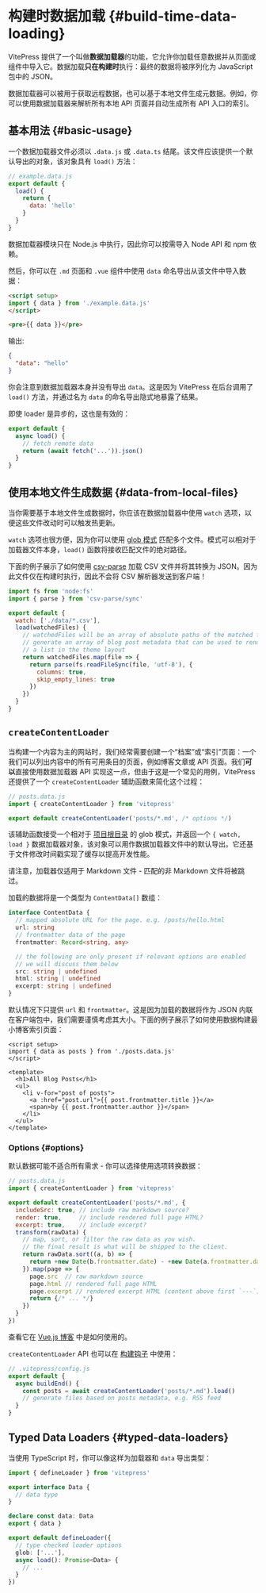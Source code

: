 # 构建时数据加载 {#build-time-data-loading}

VitePress 提供了一个叫做**数据加载器**的功能，它允许你加载任意数据并从页面或组件中导入它。数据加载**只在构建时**执行：最终的数据将被序列化为 JavaScript 包中的 JSON。

数据加载器可以被用于获取远程数据，也可以基于本地文件生成元数据。例如，你可以使用数据加载器来解析所有本地 API 页面并自动生成所有 API 入口的索引。

## 基本用法 {#basic-usage}

一个数据加载器文件必须以 `.data.js` 或 `.data.ts` 结尾。该文件应该提供一个默认导出的对象，该对象具有 `load()` 方法：

```js
// example.data.js
export default {
  load() {
    return {
      data: 'hello'
    }
  }
}
```

数据加载器模块只在 Node.js 中执行，因此你可以按需导入 Node API 和 npm 依赖。

然后，你可以在 `.md` 页面和 `.vue` 组件中使用 `data` 命名导出从该文件中导入数据：

```html
<script setup>
import { data } from './example.data.js'
</script>

<pre>{{ data }}</pre>
```

输出:

```json
{
  "data": "hello"
}
```

你会注意到数据加载器本身并没有导出 `data`。这是因为 VitePress 在后台调用了 `load()` 方法，并通过名为 `data` 的命名导出隐式地暴露了结果。

即使 loader 是异步的，这也是有效的：

```js
export default {
  async load() {
    // fetch remote data
    return (await fetch('...')).json()
  }
}
```

## 使用本地文件生成数据 {#data-from-local-files}

当你需要基于本地文件生成数据时，你应该在数据加载器中使用 `watch` 选项，以便这些文件改动时可以触发热更新。

`watch` 选项也很方便，因为你可以使用 [glob 模式](https://github.com/mrmlnc/fast-glob#pattern-syntax) 匹配多个文件。模式可以相对于加载器文件本身，`load()` 函数将接收匹配文件的绝对路径。

下面的例子展示了如何使用 [csv-parse](https://github.com/adaltas/node-csv/tree/master/packages/csv-parse/) 加载 CSV 文件并将其转换为 JSON。因为此文件仅在构建时执行，因此不会将 CSV 解析器发送到客户端！

```js
import fs from 'node:fs'
import { parse } from 'csv-parse/sync'

export default {
  watch: ['./data/*.csv'],
  load(watchedFiles) {
    // watchedFiles will be an array of absolute paths of the matched files.
    // generate an array of blog post metadata that can be used to render
    // a list in the theme layout
    return watchedFiles.map(file => {
      return parse(fs.readFileSync(file, 'utf-8'), {
        columns: true,
        skip_empty_lines: true
      })
    })
  }
}
```

## `createContentLoader`

当构建一个内容为主的网站时，我们经常需要创建一个“档案”或“索引”页面：一个我们可以列出内容中的所有可用条目的页面，例如博客文章或 API 页面。我们**可以**直接使用数据加载器 API 实现这一点，但由于这是一个常见的用例，VitePress 还提供了一个 `createContentLoader` 辅助函数来简化这个过程：

```js
// posts.data.js
import { createContentLoader } from 'vitepress'

export default createContentLoader('posts/*.md', /* options */)
```

该辅助函数接受一个相对于 [项目根目录](./routing#project-root) 的 glob 模式，并返回一个 `{ watch, load }` 数据加载器对象，该对象可以用作数据加载器文件中的默认导出。它还基于文件修改时间戳实现了缓存以提高开发性能。

请注意，加载器仅适用于 Markdown 文件 - 匹配的非 Markdown 文件将被跳过。

加载的数据将是一个类型为 `ContentData[]` 数组：

```ts
interface ContentData {
  // mapped absolute URL for the page. e.g. /posts/hello.html
  url: string
  // frontmatter data of the page
  frontmatter: Record<string, any>

  // the following are only present if relevant options are enabled
  // we will discuss them below
  src: string | undefined
  html: string | undefined
  excerpt: string | undefined
}
```

默认情况下只提供 `url` 和 `frontmatter`。这是因为加载的数据将作为 JSON 内联在客户端包中，我们需要谨慎考虑其大小。下面的例子展示了如何使用数据构建最小博客索引页面：

```vue
<script setup>
import { data as posts } from './posts.data.js'
</script>

<template>
  <h1>All Blog Posts</h1>
  <ul>
    <li v-for="post of posts">
      <a :href="post.url">{{ post.frontmatter.title }}</a>
      <span>by {{ post.frontmatter.author }}</span>
    </li>
  </ul>
</template>
```

### Options {#options}

默认数据可能不适合所有需求 - 你可以选择使用选项转换数据：

```js
// posts.data.js
import { createContentLoader } from 'vitepress'

export default createContentLoader('posts/*.md', {
  includeSrc: true, // include raw markdown source?
  render: true,     // include rendered full page HTML?
  excerpt: true,    // include excerpt?
  transform(rawData) {
    // map, sort, or filter the raw data as you wish.
    // the final result is what will be shipped to the client.
    return rawData.sort((a, b) => {
      return +new Date(b.frontmatter.date) - +new Date(a.frontmatter.date)
    }).map(page => {
      page.src  // raw markdown source
      page.html // rendered full page HTML
      page.excerpt // rendered excerpt HTML (content above first `---`)
      return {/* ... */}
    })
  }
})
```

查看它在 [Vue.js 博客](https://github.com/vuejs/blog/blob/main/.vitepress/theme/posts.data.ts) 中是如何使用的。

`createContentLoader` API 也可以在 [构建钩子](/reference/site-config#build-hooks) 中使用：

```js
// .vitepress/config.js
export default {
  async buildEnd() {
    const posts = await createContentLoader('posts/*.md').load()
    // generate files based on posts metadata, e.g. RSS feed
  }
}
```

## Typed Data Loaders {#typed-data-loaders}

当使用 TypeScript 时，你可以像这样为加载器和 `data` 导出类型：

```ts
import { defineLoader } from 'vitepress'

export interface Data {
  // data type
}

declare const data: Data
export { data }

export default defineLoader({
  // type checked loader options
  glob: ['...'],
  async load(): Promise<Data> {
    // ...
  }
})
```
